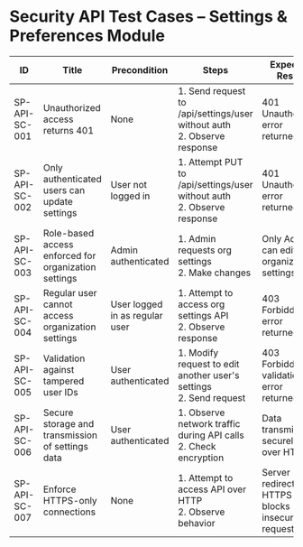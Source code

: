 # Security API Test Cases – Settings & Preferences Module

| ID               | Title                                           | Precondition                        | Steps                                                         | Expected Result                           | Actual Result | Status |
|-------------------|-------------------------------------------------|-------------------------------------|---------------------------------------------------------------|-------------------------------------------|---------------|--------|
| SP-API-SC-001     | Unauthorized access returns 401                 | None                                | 1. Send request to /api/settings/user without auth <br> 2. Observe response | 401 Unauthorized error returned |               |        |
| SP-API-SC-002     | Only authenticated users can update settings   | User not logged in                  | 1. Attempt PUT to /api/settings/user without auth <br> 2. Observe response | 401 Unauthorized error returned |               |        |
| SP-API-SC-003     | Role-based access enforced for organization settings | Admin authenticated               | 1. Admin requests org settings <br> 2. Make changes | Only Admins can edit organization settings |               |        |
| SP-API-SC-004     | Regular user cannot access organization settings | User logged in as regular user     | 1. Attempt to access org settings API <br> 2. Observe response | 403 Forbidden error returned |               |        |
| SP-API-SC-005     | Validation against tampered user IDs            | User authenticated                  | 1. Modify request to edit another user's settings <br> 2. Send request | 403 Forbidden or validation error returned |               |        |
| SP-API-SC-006     | Secure storage and transmission of settings data | User authenticated                 | 1. Observe network traffic during API calls <br> 2. Check encryption | Data transmitted securely over HTTPS |               |        |
| SP-API-SC-007     | Enforce HTTPS-only connections                  | None                                | 1. Attempt to access API over HTTP <br> 2. Observe behavior | Server redirects to HTTPS or blocks insecure request |               |        |